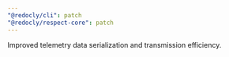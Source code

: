 ```yaml
---
"@redocly/cli": patch
"@redocly/respect-core": patch
---
```


Improved telemetry data serialization and transmission efficiency.
